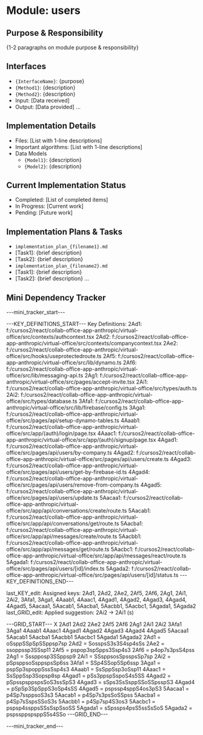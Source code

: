 # Module: users

## Purpose & Responsibility
{1-2 paragraphs on module purpose & responsibility}

## Interfaces
* `{InterfaceName}`: {purpose}
* `{Method1}`: {description}
* `{Method2}`: {description}
* Input: [Data received]
* Output: [Data provided]
...

## Implementation Details
* Files: [List with 1-line descriptions]
* Important algorithms: [List with 1-line descriptions]
* Data Models
    * `{Model1}`: {description}
    * `{Model2}`: {description}

## Current Implementation Status
* Completed: [List of completed items]
* In Progress: [Current work]
* Pending: [Future work]

## Implementation Plans & Tasks
* `implementation_plan_{filename1}.md`
* [Task1]: {brief description}
* [Task2]: {brief description}
* `implementation_plan_{filename2}.md`
* [Task1]: {brief description}
* [Task2]: {brief description} 
...

## Mini Dependency Tracker
---mini_tracker_start---

---KEY_DEFINITIONS_START---
Key Definitions:
2Ad1: f:/cursos2/react/collab-office-app-anthropic/virtual-office/src/contexts/authcontext.tsx
2Ad2: f:/cursos2/react/collab-office-app-anthropic/virtual-office/src/contexts/companycontext.tsx
2Ae2: f:/cursos2/react/collab-office-app-anthropic/virtual-office/src/hooks/useprotectedroute.ts
2Af5: f:/cursos2/react/collab-office-app-anthropic/virtual-office/src/lib/dynamo.ts
2Af6: f:/cursos2/react/collab-office-app-anthropic/virtual-office/src/lib/messaging-api.ts
2Ag1: f:/cursos2/react/collab-office-app-anthropic/virtual-office/src/pages/accept-invite.tsx
2Ai1: f:/cursos2/react/collab-office-app-anthropic/virtual-office/src/types/auth.ts
2Ai2: f:/cursos2/react/collab-office-app-anthropic/virtual-office/src/types/database.ts
3Afa1: f:/cursos2/react/collab-office-app-anthropic/virtual-office/src/lib/firebase/config.ts
3Aga1: f:/cursos2/react/collab-office-app-anthropic/virtual-office/src/pages/api/setup-dynamo-tables.ts
4Aaab1: f:/cursos2/react/collab-office-app-anthropic/virtual-office/src/app/(auth)/login/page.tsx
4Aaac1: f:/cursos2/react/collab-office-app-anthropic/virtual-office/src/app/(auth)/signup/page.tsx
4Agad1: f:/cursos2/react/collab-office-app-anthropic/virtual-office/src/pages/api/users/by-company.ts
4Agad2: f:/cursos2/react/collab-office-app-anthropic/virtual-office/src/pages/api/users/create.ts
4Agad3: f:/cursos2/react/collab-office-app-anthropic/virtual-office/src/pages/api/users/get-by-firebase-id.ts
4Agad4: f:/cursos2/react/collab-office-app-anthropic/virtual-office/src/pages/api/users/remove-from-company.ts
4Agad5: f:/cursos2/react/collab-office-app-anthropic/virtual-office/src/pages/api/users/update.ts
5Aacaa1: f:/cursos2/react/collab-office-app-anthropic/virtual-office/src/app/api/conversations/create/route.ts
5Aacab1: f:/cursos2/react/collab-office-app-anthropic/virtual-office/src/app/api/conversations/get/route.ts
5Aacba1: f:/cursos2/react/collab-office-app-anthropic/virtual-office/src/app/api/messages/create/route.ts
5Aacbb1: f:/cursos2/react/collab-office-app-anthropic/virtual-office/src/app/api/messages/get/route.ts
5Aacbc1: f:/cursos2/react/collab-office-app-anthropic/virtual-office/src/app/api/messages/react/route.ts
5Agada1: f:/cursos2/react/collab-office-app-anthropic/virtual-office/src/pages/api/users/[id]/index.ts
5Agada2: f:/cursos2/react/collab-office-app-anthropic/virtual-office/src/pages/api/users/[id]/status.ts
---KEY_DEFINITIONS_END---

last_KEY_edit: Assigned keys: 2Ad1, 2Ad2, 2Ae2, 2Af5, 2Af6, 2Ag1, 2Ai1, 2Ai2, 3Afa1, 3Aga1, 4Aaab1, 4Aaac1, 4Agad1, 4Agad2, 4Agad3, 4Agad4, 4Agad5, 5Aacaa1, 5Aacab1, 5Aacba1, 5Aacbb1, 5Aacbc1, 5Agada1, 5Agada2
last_GRID_edit: Applied suggestion: 2Ai2 -> 2Ai1 (s)

---GRID_START---
X 2Ad1 2Ad2 2Ae2 2Af5 2Af6 2Ag1 2Ai1 2Ai2 3Afa1 3Aga1 4Aaab1 4Aaac1 4Agad1 4Agad2 4Agad3 4Agad4 4Agad5 5Aacaa1 5Aacab1 5Aacba1 5Aacbb1 5Aacbc1 5Agada1 5Agada2
2Ad1 = oSsppSSpSpSSppsp7sp
2Ad2 = SosspsS3s3S4sp4sSs
2Ae2 = ssoppssp3SSsp11
2Af5 = pspop3spSpps3Ssp4s3
2Af6 = p4op7s3psS4pss
2Ag1 = Ssspposp3SSppsp9
2Ai1 = SSsppsosSpsspsSp7sp
2Ai2 = pSpsppsoSsppspsSp6ss
3Afa1 = SSp4SSop5Sp6ssp
3Aga1 = pspSp3spoppSssSsp4s3
4Aaab1 = SsSppSsp3oSsp11
4Aaac1 = SsSppSsp3Sopsp8sp
4Agad1 = pSs3ppspSspoS4s5SS
4Agad2 = pSpsspsppspsSoS3ssSpS3
4Agad3 = sSps3SsSsppSSoSSpsspS3
4Agad4 = pSpSp3SpSppS3oSp4sSS
4Agad5 = pspssp4sppS4os3pS3
5Aacaa1 = p4Sp7ssppsoS3s3
5Aacab1 = p4Sp7s3psSoSSpss
5Aacba1 = p4Sp7sSspsSSoS3s
5Aacbb1 = p4Sp7sp4S3os3
5Aacbc1 = pspsp4ssppsSSsSspSsoSS
5Agada1 = sSpssps4psS5ssSsSoS
5Agada2 = pspssppspsppS5s4SSo
---GRID_END---

---mini_tracker_end---
